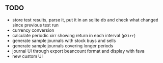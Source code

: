 ## TODO
- store test results, parse it, put it in an sqlite db and check what changed since previous test run
- currency conversion
- calculate periodic xirr showing return in each interval (`pXirr`)
- generate sample journals with stock buys and sells
- generate sample journals covering longer periods
- journal UI through export beancount format and display with fava
- new custom UI
